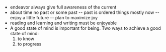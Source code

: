 - endeavor
  always give full awareness of the current
- about time
  no past or some past -- past is ordered things
  mostly now -- enjoy
  a little future -- plan to maximize joy
- reading and learning and writing must be enjoyable
- A good state of mind is important for being.
  Two ways to achieve a good state of mind:
  1. to know
  2. to progress
